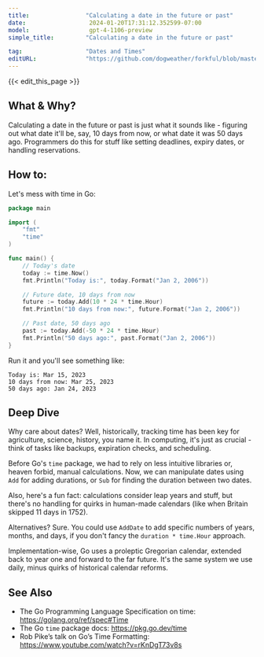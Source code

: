 ```yaml
---
title:                "Calculating a date in the future or past"
date:                  2024-01-20T17:31:12.352599-07:00
model:                 gpt-4-1106-preview
simple_title:         "Calculating a date in the future or past"

tag:                  "Dates and Times"
editURL:              "https://github.com/dogweather/forkful/blob/master/content/en/go/calculating-a-date-in-the-future-or-past.md"
---
```


{{< edit_this_page >}}

## What & Why?

Calculating a date in the future or past is just what it sounds like - figuring out what date it'll be, say, 10 days from now, or what date it was 50 days ago. Programmers do this for stuff like setting deadlines, expiry dates, or handling reservations.

## How to:

Let's mess with time in Go:

```Go
package main

import (
	"fmt"
	"time"
)

func main() {
	// Today's date
	today := time.Now()
	fmt.Println("Today is:", today.Format("Jan 2, 2006"))

	// Future date, 10 days from now
	future := today.Add(10 * 24 * time.Hour)
	fmt.Println("10 days from now:", future.Format("Jan 2, 2006"))

	// Past date, 50 days ago
	past := today.Add(-50 * 24 * time.Hour)
	fmt.Println("50 days ago:", past.Format("Jan 2, 2006"))
}
```

Run it and you'll see something like:

```
Today is: Mar 15, 2023
10 days from now: Mar 25, 2023
50 days ago: Jan 24, 2023
```

## Deep Dive

Why care about dates? Well, historically, tracking time has been key for agriculture, science, history, you name it. In computing, it's just as crucial - think of tasks like backups, expiration checks, and scheduling.

Before Go's `time` package, we had to rely on less intuitive libraries or, heaven forbid, manual calculations. Now, we can manipulate dates using `Add` for adding durations, or `Sub` for finding the duration between two dates.

Also, here's a fun fact: calculations consider leap years and stuff, but there's no handling for quirks in human-made calendars (like when Britain skipped 11 days in 1752).

Alternatives? Sure. You could use `AddDate` to add specific numbers of years, months, and days, if you don't fancy the `duration * time.Hour` approach.

Implementation-wise, Go uses a proleptic Gregorian calendar, extended back to year one and forward to the far future. It's the same system we use daily, minus quirks of historical calendar reforms.

## See Also

- The Go Programming Language Specification on time: https://golang.org/ref/spec#Time
- The Go `time` package docs: https://pkg.go.dev/time
- Rob Pike’s talk on Go’s Time Formatting: https://www.youtube.com/watch?v=rKnDgT73v8s
